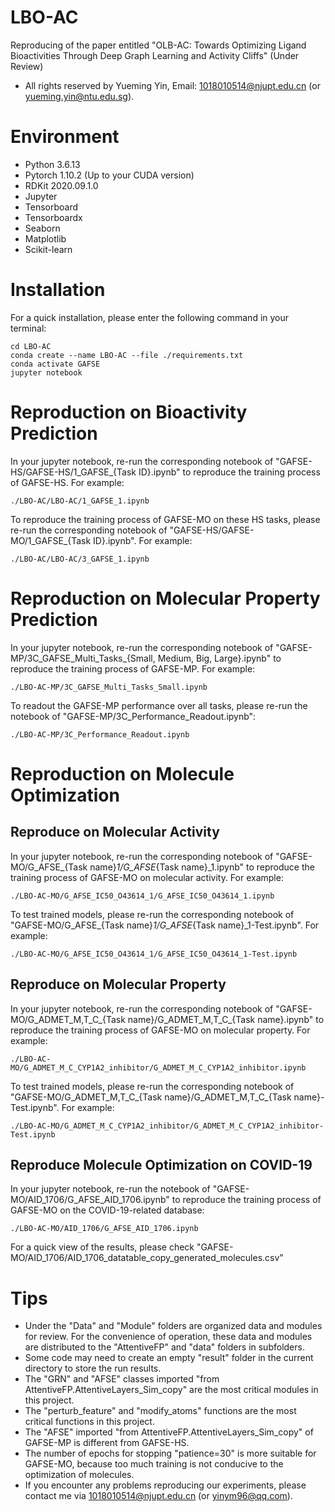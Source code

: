# LBO-AC
Reproducing of the paper entitled "OLB-AC: Towards Optimizing Ligand Bioactivities Through Deep Graph Learning and Activity Cliffs" (Under Review)

- All rights reserved by Yueming Yin, Email: 1018010514@njupt.edu.cn (or yueming.yin@ntu.edu.sg).

# Environment
- Python 3.6.13
- Pytorch 1.10.2 (Up to your CUDA version)
- RDKit 2020.09.1.0
- Jupyter
- Tensorboard
- Tensorboardx
- Seaborn
- Matplotlib
- Scikit-learn

# Installation
For a quick installation, please enter the following command in your terminal:
```
cd LBO-AC
conda create --name LBO-AC --file ./requirements.txt
conda activate GAFSE
jupyter notebook
```

# Reproduction on Bioactivity Prediction
In your jupyter notebook, re-run the corresponding notebook of "GAFSE-HS/GAFSE-HS/1_GAFSE_{Task ID}.ipynb" to reproduce the training process of GAFSE-HS. For example:
```
./LBO-AC/LBO-AC/1_GAFSE_1.ipynb
```
To reproduce the training process of GAFSE-MO on these HS tasks, please re-run the corresponding notebook of "GAFSE-HS/GAFSE-MO/1_GAFSE_{Task ID}.ipynb". For example:
```
./LBO-AC/LBO-AC/3_GAFSE_1.ipynb
```

# Reproduction on Molecular Property Prediction
In your jupyter notebook, re-run the corresponding notebook of "GAFSE-MP/3C_GAFSE_Multi_Tasks_{Small, Medium, Big, Large}.ipynb" to reproduce the training process of GAFSE-MP. For example:
```
./LBO-AC-MP/3C_GAFSE_Multi_Tasks_Small.ipynb
```
To readout the GAFSE-MP performance over all tasks, please re-run the notebook of "GAFSE-MP/3C_Performance_Readout.ipynb":
```
./LBO-AC-MP/3C_Performance_Readout.ipynb
```

# Reproduction on Molecule Optimization
## Reproduce on Molecular Activity 
In your jupyter notebook, re-run the corresponding notebook of "GAFSE-MO/G_AFSE_{Task name}_1/G_AFSE_{Task name}_1.ipynb" to reproduce the training process of GAFSE-MO on molecular activity. For example:
```
./LBO-AC-MO/G_AFSE_IC50_O43614_1/G_AFSE_IC50_O43614_1.ipynb
```
To test trained models, please re-run the corresponding notebook of "GAFSE-MO/G_AFSE_{Task name}_1/G_AFSE_{Task name}_1-Test.ipynb". For example:
```
./LBO-AC-MO/G_AFSE_IC50_O43614_1/G_AFSE_IC50_O43614_1-Test.ipynb
```

## Reproduce on Molecular Property
In your jupyter notebook, re-run the corresponding notebook of "GAFSE-MO/G_ADMET_M,T_C_{Task name}/G_ADMET_M,T_C_{Task name}.ipynb" to reproduce the training process of GAFSE-MO on molecular property. For example:
```
./LBO-AC-MO/G_ADMET_M_C_CYP1A2_inhibitor/G_ADMET_M_C_CYP1A2_inhibitor.ipynb
```
To test trained models, please re-run the corresponding notebook of "GAFSE-MO/G_ADMET_M,T_C_{Task name}/G_ADMET_M,T_C_{Task name}-Test.ipynb". For example:
```
./LBO-AC-MO/G_ADMET_M_C_CYP1A2_inhibitor/G_ADMET_M_C_CYP1A2_inhibitor-Test.ipynb
```

## Reproduce Molecule Optimization on COVID-19
In your jupyter notebook, re-run the notebook of "GAFSE-MO/AID_1706/G_AFSE_AID_1706.ipynb" to reproduce the training process of GAFSE-MO on the COVID-19-related database:
```
./LBO-AC-MO/AID_1706/G_AFSE_AID_1706.ipynb
```
For a quick view of the results, please check "GAFSE-MO/AID_1706/AID_1706_datatable_copy_generated_molecules.csv"

# Tips
- Under the "Data" and "Module" folders are organized data and modules for review. For the convenience of operation, these data and modules are distributed to the "AttentiveFP" and "data" folders in subfolders.
- Some code may need to create an empty "result" folder in the current directory to store the run results.
- The "GRN" and "AFSE" classes imported "from AttentiveFP.AttentiveLayers_Sim_copy" are the most critical modules in this project.
- The "perturb_feature" and "modify_atoms" functions are the most critical functions in this project.
- The "AFSE" imported "from AttentiveFP.AttentiveLayers_Sim_copy" of GAFSE-MP is different from GAFSE-HS.
- The number of epochs for stopping "patience=30" is more suitable for GAFSE-MO, because too much training is not conducive to the optimization of molecules.
- If you encounter any problems reproducing our experiments, please contact me via 1018010514@njupt.edu.cn (or yinym96@qq.com).
